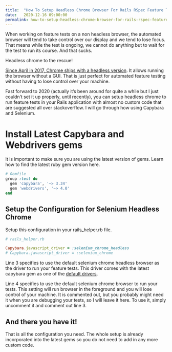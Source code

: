 ```yaml
---
title:  "How To Setup Headless Chrome Browser For Rails RSpec Feature Test With Selenium And Capybara"
date:   2020-12-16 09:00:00
permalink: how-to-setup-headless-chrome-browser-for-rails-rspec-feature-test-with-selenium-and-capybara
---
```


When working on feature tests on a non headless browser, the automated browser will tend to take control over our display and we tend to lose focus. That means while the test is ongoing, we cannot do anything but to wait for the test to run its course. And that sucks.

Headless chrome to the rescue!

[Since April in 2017, Chrome ships with a headless version](https://developer.chrome.com/blog/headless-chrome/). It allows running the browser without a GUI. That is just perfect for automated feature testing without having to lose control over your machine.

Fast forward to 2020 (actually it’s been around for quite a while but I just couldn’t set it up properly, until recently), you can setup headless chrome to run feature tests in your Rails application with almost no custom code that are suggested all over stackoverflow. I will go through how using Capybara and Selenium.

# Install Latest Capybara and Webdrivers gems

It is important to make sure you are using the latest version of gems. Learn how to find the latest ruby gem version here.

```ruby
# Gemfile
group :test do
  gem 'capybara', '~> 3.34'
  gem 'webdrivers', '~> 4.0'
end
```

## Setup the Configuration for Selenium Headless Chrome

Setup this configuration in your rails_helper.rb file.

```ruby
# rails_helper.rb

Capybara.javascript_driver = :selenium_chrome_headless
# Capybara.javascript_driver = :selenium_chrome
```

Line 3 specifies to use the default selenium chrome headless browser as the driver to run your feature tests. This driver comes with the latest capybara gem as one of the [default drivers](https://github.com/teamcapybara/capybara/blob/f43b6499ecb2721dd97b63a7fe31ff2518b89b4c/lib/capybara/registrations/drivers.rb).

Line 4 specifies to use the default selenium chrome browser to run your tests. This setting will run browser in the foreground and you will lose control of your machine. It is commented out, but you probably might need it when you are debugging your tests, so I will leave it here. To use it, simply uncomment it and comment out line 3.

## And there you have it!

That is all the configuration you need. The whole setup is already incorporated into the latest gems so you do not need to add in any more custom code.

